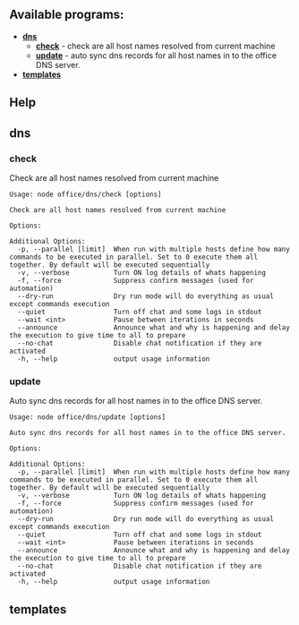 ## Available programs:

* **[dns](#dns)**
    * **[check](#dns-check)** - check are all host names resolved from current machine
    * **[update](#dns-update)** - auto sync dns records for all host names in to the office DNS server.
* **[templates](#templates)**

## Help
## <a name="dns"></a>dns
### <a name="dns-check"></a>check
Check are all host names resolved from current machine
```
Usage: node office/dns/check [options]

Check are all host names resolved from current machine

Options:

Additional Options:
  -p, --parallel [limit]  When run with multiple hosts define how many commands to be executed in parallel. Set to 0 execute them all together. By default will be executed sequentially
  -v, --verbose           Turn ON log details of whats happening
  -f, --force             Suppress confirm messages (used for automation)
  --dry-run               Dry run mode will do everything as usual except commands execution
  --quiet                 Turn off chat and some logs in stdout
  --wait <int>            Pause between iterations in seconds
  --announce              Announce what and why is happening and delay the execution to give time to all to prepare
  --no-chat               Disable chat notification if they are activated
  -h, --help              output usage information
```
### <a name="dns-update"></a>update
Auto sync dns records for all host names in to the office DNS server.
```
Usage: node office/dns/update [options]

Auto sync dns records for all host names in to the office DNS server.

Options:

Additional Options:
  -p, --parallel [limit]  When run with multiple hosts define how many commands to be executed in parallel. Set to 0 execute them all together. By default will be executed sequentially
  -v, --verbose           Turn ON log details of whats happening
  -f, --force             Suppress confirm messages (used for automation)
  --dry-run               Dry run mode will do everything as usual except commands execution
  --quiet                 Turn off chat and some logs in stdout
  --wait <int>            Pause between iterations in seconds
  --announce              Announce what and why is happening and delay the execution to give time to all to prepare
  --no-chat               Disable chat notification if they are activated
  -h, --help              output usage information
```
## <a name="templates"></a>templates

